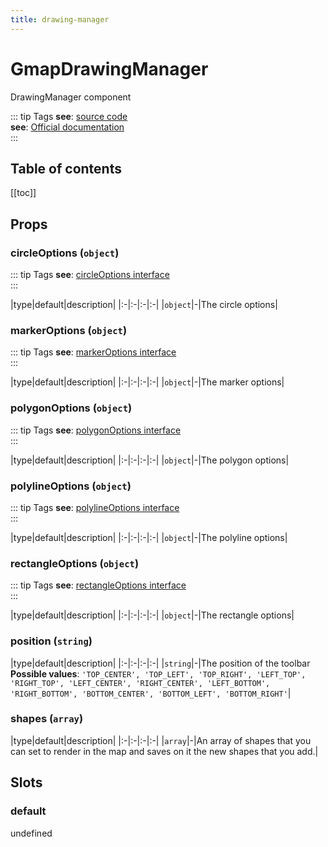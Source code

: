 ```yaml
---
title: drawing-manager
---
```

# GmapDrawingManager
DrawingManager component

::: tip Tags
**see**: [source code](/guide/drawing-manager.html#source-code)<br />**see**: [Official documentation](https://developers.google.com/maps/documentation/javascript/drawinglayer)<br />
:::

## Table of contents
[[toc]]

## Props

### circleOptions (`object`)
::: tip Tags
**see**: [circleOptions interface](https://developers.google.com/maps/documentation/javascript/reference/polygon#CircleOptions)<br />
:::


|type|default|description|
|:-|:-|:-|:-|
|`object`|-|The circle options|
### markerOptions (`object`)
::: tip Tags
**see**: [markerOptions interface](https://developers.google.com/maps/documentation/javascript/reference/marker#MarkerOptions)<br />
:::


|type|default|description|
|:-|:-|:-|:-|
|`object`|-|The marker options|
### polygonOptions (`object`)
::: tip Tags
**see**: [polygonOptions interface](https://developers.google.com/maps/documentation/javascript/reference/polygon#PolygonOptions)<br />
:::


|type|default|description|
|:-|:-|:-|:-|
|`object`|-|The polygon options|
### polylineOptions (`object`)
::: tip Tags
**see**: [polylineOptions interface](https://developers.google.com/maps/documentation/javascript/reference/polygon#PolylineOptions)<br />
:::


|type|default|description|
|:-|:-|:-|:-|
|`object`|-|The polyline options|
### rectangleOptions (`object`)
::: tip Tags
**see**: [rectangleOptions interface](https://developers.google.com/maps/documentation/javascript/reference/polygon#RectangleOptions)<br />
:::


|type|default|description|
|:-|:-|:-|:-|
|`object`|-|The rectangle options|
### position (`string`)


|type|default|description|
|:-|:-|:-|:-|
|`string`|-|The position of the toolbar
**Possible values**: `'TOP_CENTER', 'TOP_LEFT', 'TOP_RIGHT', 'LEFT_TOP', 'RIGHT_TOP', 'LEFT_CENTER',
'RIGHT_CENTER', 'LEFT_BOTTOM', 'RIGHT_BOTTOM', 'BOTTOM_CENTER', 'BOTTOM_LEFT', 'BOTTOM_RIGHT'`|
### shapes (`array`)


|type|default|description|
|:-|:-|:-|:-|
|`array`|-|An array of shapes that you can set to render in the map and saves on it the new shapes that you add.|


## Slots

### default
undefined

